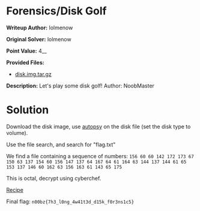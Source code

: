 # Forensics/Disk Golf
**Writeup Author:** lolmenow

**Original Solver:** lolmenow

**Point Value:** 4__

**Provided Files:**
  - [disk.img.tar.gz](https://static.n00bzunit3d.xyz/Forensics/Disk-Golf/disk.img.tar.gz)

**Description:**
Let's play some disk golf! Author: NoobMaster

# Solution

Download the disk image, use [autopsy](https://www.autopsy.com/) on the disk file (set the disk type to volume).

Use the file search, and search for "flag.txt"

We find a file containing a sequence of numbers: `156 60 60 142 172 173 67 150 63 137 154 60 156 147 137 64 167 64 61 164 63 144 137 144 61 65 153 137 146 60 162 63 156 163 61 143 65 175`

This is octal, decrypt using cyberchef.

[Recipe](https://gchq.github.io/CyberChef/#recipe=From_Octal('Space')&input=MTU2IDYwIDYwIDE0MiAxNzIgMTczIDY3IDE1MCA2MyAxMzcgMTU0IDYwIDE1NiAxNDcgMTM3IDY0IDE2NyA2NCA2MSAxNjQgNjMgMTQ0IDEzNyAxNDQgNjEgNjUgMTUzIDEzNyAxNDYgNjAgMTYyIDYzIDE1NiAxNjMgNjEgMTQzIDY1IDE3NQ)

Final flag: `n00bz{7h3_l0ng_4w41t3d_d15k_f0r3ns1c5}`
